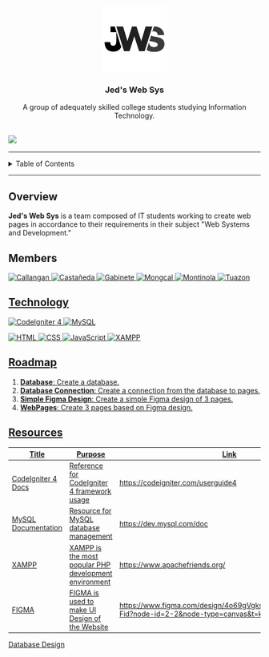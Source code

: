 <a name="readme-top"></a>

<br/>
<br/>

<div align="center">
  <a href="https://github.com/zyx-0314/">
    <img src="./public/img/JWS_Logo.png" alt="JWS Logo" width="130" height="130">
  </a>
  <h3 align="center">Jed's Web Sys</h3>
</div>

<div align="center">
  A group of adequately skilled college students studying Information Technology.
</div>

<br/>

![](https://visit-counter.vercel.app/counter.png?page=FEU-TECH-Code-Igniter/WST-JedsWebSys-Summative)

---

<details>
  <summary>Table of Contents</summary>
  <ol>
    <li><a href="#overview">Overview</a></li>
    <li><a href="#members">Members</a></li>
    <li><a href="#technology">Technology</a></li>
    <li><a href="#roadmap">Roadmap</a></li>
    <li><a href="#resources">Resources</a></li>
  </ol>
</details>

---

## Overview

**Jed's Web Sys** is a team composed of IT students working to create web pages in accordance to their requirements in their subject "Web Systems and Development."

## Members
<a href="https://github.com/Cashmereee06"><img src="https://avatars.githubusercontent.com/u/159912341?v=4" alt="Callangan" width="130" height="130">
<a href="https://github.com/Laezi12"><img src="https://avatars.githubusercontent.com/u/86827446?v=4" alt="Castañeda" width="130" height="130">
<a href="https://github.com/Chuumaruuu"><img src="https://avatars.githubusercontent.com/u/144074094?v=4" alt="Gabinete" width="130" height="130">
<a href="https://github.com/rayrcreo"><img src="https://avatars.githubusercontent.com/u/84557805?v=4" alt="Mongcal" width="130" height="130">
<a href="https://github.com/Krus0917"><img src="https://avatars.githubusercontent.com/u/135810632?v=4" alt="Montinola" width="130" height="130">
<a href="https://github.com/anon321123"><img src="https://avatars.githubusercontent.com/u/144293822?v=4" alt="Tuazon" width="130" height="130">

## Technology

![CodeIgniter 4](https://img.shields.io/badge/CodeIgniter-EE4623?style=for-the-badge&logo=codeigniter&logoColor=white)
![MySQL](https://img.shields.io/badge/MySQL-4479A1?style=for-the-badge&logo=mysql&logoColor=white)

![HTML](https://img.shields.io/badge/HTML-E34F26?style=for-the-badge&logo=html5&logoColor=white)
![CSS](https://img.shields.io/badge/CSS-1572B6?style=for-the-badge&logo=css3&logoColor=white)
![JavaScript](https://img.shields.io/badge/JavaScript-F7DF1E?style=for-the-badge&logo=javascript&logoColor=white)
![XAMPP](https://img.shields.io/badge/XAMPP-FB7A24?style=for-the-badge&logo=xampp&logoColor=white)


## Roadmap

1. **Database**: Create a database.
2. **Database Connection**: Create a connection from the database to pages.
3. **Simple Figma Design**: Create a simple Figma design of 3 pages.
4. **WebPages**: Create 3 pages based on Figma design.

## Resources

| Title                | Purpose                                                  | Link              |
|----------------------|----------------------------------------------------------|-------------------|
| CodeIgniter 4 Docs   | Reference for CodeIgniter 4 framework usage              | https://codeigniter.com/userguide4 |
| MySQL Documentation  | Resource for MySQL database management                   | https://dev.mysql.com/doc          |
| XAMPP                | XAMPP is the most popular PHP development environment    | https://www.apachefriends.org/     |
| FIGMA                | FIGMA is used to make UI Design of the Website           | https://www.figma.com/design/4o69gVgksdWPGTIisDNDac/Low-Fid?node-id=2-2&node-type=canvas&t=kQndX4HCPtYYBbjz-0     |


[Database Design](https://app.diagrams.net/#G1U5GVPkNJqM-o5JazQdv5tfPeASm7ifgR#%7B%22pageId%22%3A%22srPkq1aNEyuq8fykJdfU%22%7D)